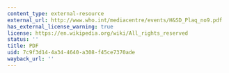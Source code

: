 ```yaml
---
content_type: external-resource
external_url: http://www.who.int/mediacentre/events/H&SD_Plaq_no9.pdf
has_external_license_warning: true
license: https://en.wikipedia.org/wiki/All_rights_reserved
status: ''
title: PDF
uid: 7c9f3d14-4a34-4640-a308-f45ce7370ade
wayback_url: ''
---
```

